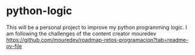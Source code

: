 # python-logic
This will be a personal project to improve my python programming logic. I am following the challenges of the content creator mouredev https://github.com/mouredev/roadmap-retos-programacion?tab=readme-ov-file
